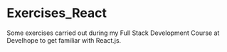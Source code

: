 # Exercises_React

Some exercises carried out during my Full Stack Development Course at Develhope to get familiar with React.js.
